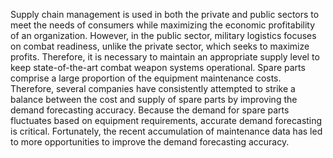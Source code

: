 Supply chain management is used in both the private and public sectors to meet the needs of consumers while maximizing the economic profitability of an organization. However, in the public sector, military logistics focuses on combat readiness, unlike the private sector, which seeks to maximize profits. Therefore, it is necessary to maintain an appropriate supply level to keep state-of-the-art combat weapon systems operational. Spare parts comprise a large proportion of the equipment maintenance costs. Therefore, several companies have consistently attempted to strike a balance between the cost and supply of spare parts by improving the demand forecasting accuracy. Because the demand for spare parts fluctuates based on equipment requirements, accurate demand forecasting is critical. Fortunately, the recent accumulation of maintenance data has led to more opportunities to improve the demand forecasting accuracy.